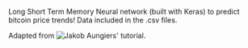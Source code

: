Long Short Term Memory Neural network (built with Keras) to predict bitcoin price trends! Data included in the .csv files.

Adapted from ![Jakob Aungiers' tutorial](http://www.jakob-aungiers.com/articles/a/Multidimensional-LSTM-Networks-to-Predict-Bitcoin-Price).
